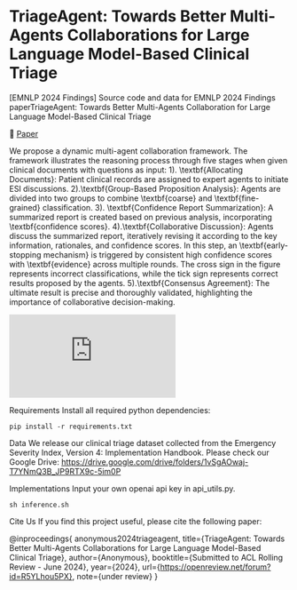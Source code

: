 # TriageAgent: Towards Better Multi-Agents Collaborations for Large Language Model-Based Clinical Triage

[EMNLP 2024 Findings] Source code and data for EMNLP 2024 Findings paperTriageAgent: Towards Better Multi-Agents Collaboration for Large Language Model-Based Clinical Triage

📄 [Paper](https://openreview.net/pdf?id=R5YLhou5PX)

We propose a dynamic multi-agent collaboration framework. The framework illustrates the reasoning process through five stages when given clinical documents with questions as input: 1). \textbf{Allocating Documents}: Patient clinical records are assigned to expert agents to initiate ESI discussions. 2).\textbf{Group-Based Proposition Analysis}: Agents are divided into two groups to combine \textbf{coarse} and \textbf{fine-grained} classification. 3). \textbf{Confidence Report Summarization}: A summarized report is created based on previous analysis, incorporating \textbf{confidence scores}. 4).\textbf{Collaborative Discussion}: Agents discuss the summarized report, iteratively revising it according to the key information, rationales, and confidence scores. In this step, an \textbf{early-stopping mechanism} is triggered by consistent high confidence scores with \textbf{evidence} across multiple rounds. The cross sign in the figure represents incorrect classifications, while the tick sign represents correct results proposed by the agents. 5).\textbf{Consensus Agreement}: The ultimate result is precise and thoroughly validated, highlighting the importance of collaborative decision-making.


![Collaboration Framework](https://github.com/user-attachments/files/17099495/Main-structure-1.pdf)


Requirements
Install all required python dependencies:

```
pip install -r requirements.txt
```


Data
We release our clinical triage dataset collected from the Emergency Severity Index, Version 4: Implementation Handbook. Please check our Google Drive: 
https://drive.google.com/drive/folders/1vSgAOwaj-T7YNmQ3B_JP9RTX9c-5im0P



Implementations
Input your own openai api key in api_utils.py.
```
sh inference.sh
```


Cite Us
If you find this project useful, please cite the following paper:

@inproceedings{
anonymous2024triageagent,
title={TriageAgent: Towards Better Multi-Agents Collaborations for  Large Language Model-Based Clinical Triage},
author={Anonymous},
booktitle={Submitted to ACL Rolling Review - June 2024},
year={2024},
url={https://openreview.net/forum?id=R5YLhou5PX},
note={under review}
}

